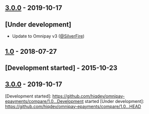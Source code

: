 ## [3.0.0] - 2019-10-17

## [Under development]

- Update to Omnipay v3 ([@SilverFire])

## [1.0] - 2018-07-27

## [Development started] - 2015-10-23

## [3.0.0] - 2019-10-17

[@hiqsol]: https://github.com/hiqsol
[sol@hiqdev.com]: https://github.com/hiqsol
[@SilverFire]: https://github.com/SilverFire
[d.naumenko.a@gmail.com]: https://github.com/SilverFire
[@tafid]: https://github.com/tafid
[andreyklochok@gmail.com]: https://github.com/tafid
[@BladeRoot]: https://github.com/BladeRoot
[bladeroot@gmail.com]: https://github.com/BladeRoot
[1.0]: https://github.com/hiqdev/omnipay-epayments/releases/tag/1.0
[3.0.0]: https://github.com/hiqdev/omnipay-epayments/releases/tag/3.0.0
[Development started]: https://github.com/hiqdev/omnipay-epayments/compare/1.0...Development started
[Under development]: https://github.com/hiqdev/omnipay-epayments/compare/1.0...HEAD
